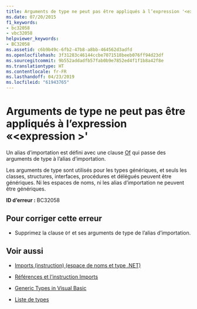 ```yaml
---
title: Arguments de type ne peut pas être appliqués à l’expression '<expression>'
ms.date: 07/20/2015
f1_keywords:
- bc32058
- vbc32058
helpviewer_keywords:
- BC32058
ms.assetid: c6b9b49c-6fb2-47b8-a8bb-464562d3adfd
ms.openlocfilehash: 3f31283c46144ccbe7071518beeb076ff94d23df
ms.sourcegitcommit: 9b552addadfb57fab0b9e7852ed4f1f1b8a42f8e
ms.translationtype: HT
ms.contentlocale: fr-FR
ms.lasthandoff: 04/23/2019
ms.locfileid: "61943765"
---
```

# <a name="type-arguments-cannot-be-applied-to-the-expression-expression"></a>Arguments de type ne peut pas être appliqués à l’expression «\<expression >'
Un alias d’importation est défini avec une clause [Of](../../visual-basic/language-reference/statements/of-clause.md) qui passe des arguments de type à l’alias d’importation.  
  
 Les arguments de type sont utilisés pour les types génériques, et seuls les classes, structures, interfaces, procédures et délégués peuvent être génériques. Ni les espaces de noms, ni les alias d’importation ne peuvent être génériques.  
  
 **ID d’erreur :** BC32058  
  
## <a name="to-correct-this-error"></a>Pour corriger cette erreur  
  
- Supprimez la clause `Of` et ses arguments de type de l’alias d’importation.  
  
## <a name="see-also"></a>Voir aussi

- [Imports (instruction) (espace de noms et type .NET)](../../visual-basic/language-reference/statements/imports-statement-net-namespace-and-type.md)
- [Références et l’instruction Imports](../../visual-basic/programming-guide/program-structure/references-and-the-imports-statement.md)

- [Generic Types in Visual Basic](../../visual-basic/programming-guide/language-features/data-types/generic-types.md)
- [Liste de types](../../visual-basic/language-reference/statements/type-list.md)
